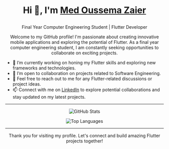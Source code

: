 # <p align="center">Hi 👋, I'm <a href="https://www.facebook.com/m.oussema.z.jsk/">Med Oussema Zaier</a></p>
<p align="center">Final Year Computer Engineering Student | Flutter Developer</p>

<p align="center">Welcome to my GitHub profile! I'm passionate about creating innovative mobile applications and exploring the potential of Flutter. As a final year computer engineering student, I am constantly seeking opportunities to collaborate on exciting projects.</p>

- 🔭 I’m currently working on honing my Flutter skills and exploring new frameworks and technologies.
- 🌱 I’m open to collaboration on projects related to Software Engineering.
- 💬 Feel free to reach out to me for any Flutter-related discussions or project ideas.
- 📫 Connect with me on [LinkedIn](https://www.linkedin.com/in/med-oussema-zaier/) to explore potential collaborations and stay updated on my latest projects.

<hr>

<!-- GitHub Stats -->
<p align="center">
  <img src="https://github-readme-stats.vercel.app/api?username=OussemaZaier&show_icons=true&count_private=true&theme=dracula" alt="GitHub Stats" />
</p>

<!-- Top Languages -->
<p align="center">
  <img src="https://github-readme-stats.vercel.app/api/top-langs/?username=OussemaZaier&layout=compact&theme=dracula" alt="Top Languages" />
</p>

<hr>

<p align="center">Thank you for visiting my profile. Let's connect and build amazing Flutter projects together!</p>
